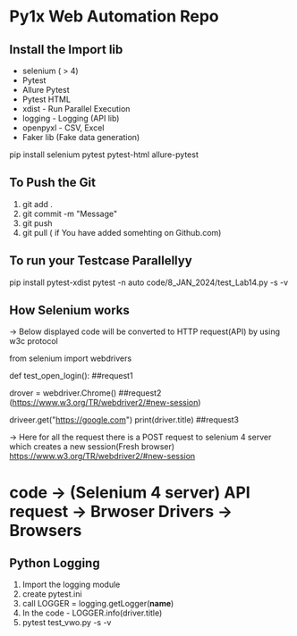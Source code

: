 # Py1x Web Automation Repo

## Install the Import lib
- selenium ( > 4)
- Pytest
- Allure Pytest
- Pytest HTML
- xdist - Run Parallel Execution
- logging - Logging (API lib)
- openpyxl - CSV, Excel
- Faker lib (Fake data generation)

pip install selenium pytest pytest-html allure-pytest 

## To Push the Git
1. git add .
2. git commit -m "Message"
3. git push
4. git pull ( if You have added somehting on Github.com)

## To run your Testcase Parallellyy

pip install pytest-xdist pytest -n auto code/8_JAN_2024/test_Lab14.py -s -v


## How Selenium works
-> Below displayed code will be converted to HTTP request(API) by using w3c protocol

from selenium import webdrivers

def test_open_login():                  ##request1

drover = webdriver.Chrome()              ##request2 (https://www.w3.org/TR/webdriver2/#new-session)

driveer.get("https://google.com") print(driver.title) ##request3

-> Here for all the request there is a POST request to selenium 4 server which creates a new session(Fresh browser)
https://www.w3.org/TR/webdriver2/#new-session

# code -> (Selenium 4 server) API request -> Brwoser Drivers -> Browsers

## Python Logging
1. Import the logging module
2. create pytest.ini
3. call     LOGGER = logging.getLogger(__name__)
4. In the code - LOGGER.info(driver.title)
5. pytest test_vwo.py -s -v
